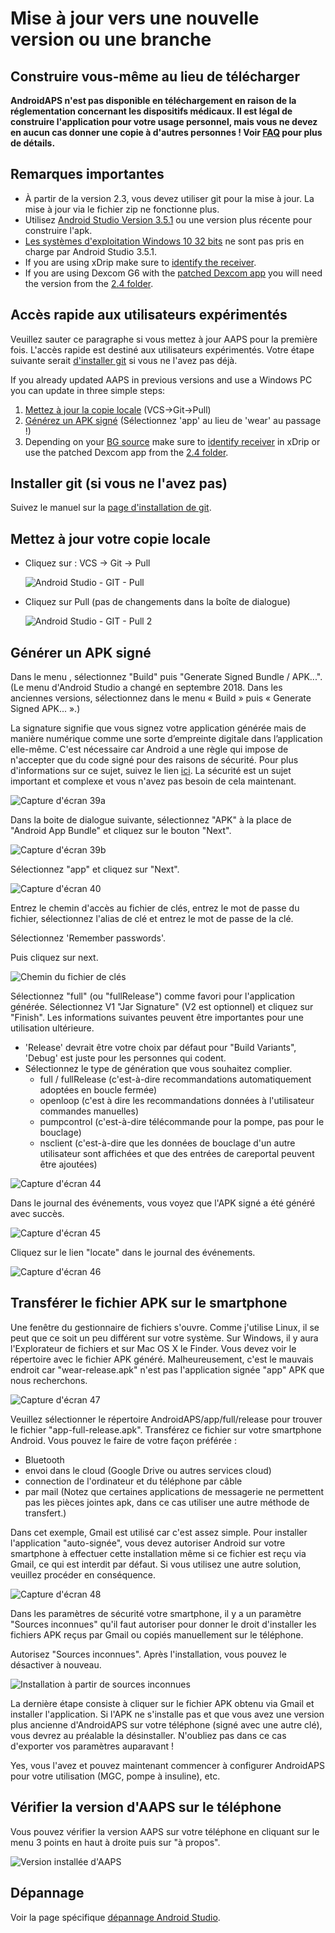 # Mise à jour vers une nouvelle version ou une branche

## Construire vous-même au lieu de télécharger

**AndroidAPS n'est pas disponible en téléchargement en raison de la réglementation concernant les dispositifs médicaux. Il est légal de construire l'application pour votre usage personnel, mais vous ne devez en aucun cas donner une copie à d'autres personnes ! Voir [FAQ](../Getting-Started/FAQ.md) pour plus de détails.**

## Remarques importantes

* À partir de la version 2.3, vous devez utiliser git pour la mise à jour. La mise à jour via le fichier zip ne fonctionne plus.
* Utilisez [Android Studio Version 3.5.1](https://developer.android.com/studio/) ou une version plus récente pour construire l'apk.
* [Les systèmes d'exploitation Windows 10 32 bits](../Installing-AndroidAPS/troubleshooting_androidstudio#unable-to-start-daemon-process) ne sont pas pris en charge par Android Studio 3.5.1.
* If you are using xDrip make sure to [identify the receiver](../Configuration/xdrip#identify-receiver).
* If you are using Dexcom G6 with the [patched Dexcom app](../Hardware/DexcomG6#if-using-g6-with-patched-dexcom-app) you will need the version from the [2.4 folder](https://github.com/dexcomapp/dexcomapp/tree/master/2.4).

## Accès rapide aux utilisateurs expérimentés

Veuillez sauter ce paragraphe si vous mettez à jour AAPS pour la première fois. L'accès rapide est destiné aux utilisateurs expérimentés. Votre étape suivante serait [d'installer git](../Installing-AndroidAPS/git-install.rst) si vous ne l'avez pas déjà.

If you already updated AAPS in previous versions and use a Windows PC you can update in three simple steps:

1. [Mettez à jour la copie locale](../Installing-AndroidAPS/Update-to-new-version#update-your-local-copy) (VCS->Git->Pull)
2. [Générez un APK signé](../Installing-AndroidAPS/Update-to-new-version#generate-signed-apk) (Sélectionnez 'app' au lieu de 'wear' au passage !)
3. Depending on your [BG source](../Configuration/BG-Source.rst) make sure to [identify receiver](../Configuration/xdrip#identify-receiver) in xDrip or use the patched Dexcom app from the [2.4 folder](https://github.com/dexcomapp/dexcomapp/tree/master/2.4).

## Installer git (si vous ne l'avez pas)

Suivez le manuel sur la [page d'installation de git](../Installing-AndroidAPS/git-install.rst).

## Mettez à jour votre copie locale

* Cliquez sur : VCS -> Git -> Pull
  
  ![Android Studio - GIT - Pull](../images/Update_Pull.png)

* Cliquez sur Pull (pas de changements dans la boîte de dialogue)
  
  ![Android Studio - GIT - Pull 2](../images/Update_Pull2.png)

## Générer un APK signé

<!--- Text is maintained in page building-apk.md ---> Dans le menu , sélectionnez "Build" puis "Generate Signed Bundle / APK...". (Le menu d'Android Studio a changé en septembre 2018. Dans les anciennes versions, sélectionnez dans le menu « Build » puis « Generate Signed APK... ».)

  
La signature signifie que vous signez votre application générée mais de manière numérique comme une sorte d’empreinte digitale dans l’application elle-même. C'est nécessaire car Android a une règle qui impose de n'accepter que du code signé pour des raisons de sécurité. Pour plus d'informations sur ce sujet, suivez le lien [ici](https://developer.android.com/studio/publish/app-signing.html#generate-key). La sécurité est un sujet important et complexe et vous n'avez pas besoin de cela maintenant.

![Capture d'écran 39a](../images/Installation_Screenshot_39a.PNG)

Dans la boite de dialogue suivante, sélectionnez "APK" à la place de "Android App Bundle" et cliquez sur le bouton "Next".

![Capture d'écran 39b](../images/Installation_Screenshot_39b.PNG)

Sélectionnez "app" et cliquez sur "Next".

![Capture d'écran 40](../images/Installation_Screenshot_40.png)

Entrez le chemin d'accès au fichier de clés, entrez le mot de passe du fichier, sélectionnez l'alias de clé et entrez le mot de passe de la clé.

Sélectionnez 'Remember passwords'.

Puis cliquez sur next.

![Chemin du fichier de clés](../images/KeystorePathUpdate.PNG)

Sélectionnez "full" (ou "fullRelease") comme favori pour l'application générée. Sélectionnez V1 "Jar Signature" (V2 est optionnel) et cliquez sur "Finish". Les informations suivantes peuvent être importantes pour une utilisation ultérieure.

* 'Release' devrait être votre choix par défaut pour "Build Variants", 'Debug' est juste pour les personnes qui codent.
* Sélectionnez le type de génération que vous souhaitez complier. 
  * full / fullRelease (c'est-à-dire recommandations automatiquement adoptées en boucle fermée)
  * openloop (c'est à dire les recommandations données à l'utilisateur commandes manuelles)
  * pumpcontrol (c'est-à-dire télécommande pour la pompe, pas pour le bouclage)
  * nsclient (c'est-à-dire que les données de bouclage d'un autre utilisateur sont affichées et que des entrées de careportal peuvent être ajoutées)

![Capture d'écran 44](../images/Installation_Screenshot_44.png)

Dans le journal des événements, vous voyez que l'APK signé a été généré avec succès.

![Capture d'écran 45](../images/Installation_Screenshot_45.png)

Cliquez sur le lien "locate" dans le journal des événements.

![Capture d'écran 46](../images/Installation_Screenshot_46.png)

## Transférer le fichier APK sur le smartphone

<!--- Text is maintained in page building-apk.md ---> Une fenêtre du gestionnaire de fichiers s'ouvre. Comme j'utilise Linux, il se peut que ce soit un peu différent sur votre système. Sur Windows, il y aura l'Explorateur de fichiers et sur Mac OS X le Finder. Vous devez voir le répertoire avec le fichier APK généré. Malheureusement, c'est le mauvais endroit car "wear-release.apk" n'est pas l'application signée "app" APK que nous recherchons.

![Capture d'écran 47](../images/Installation_Screenshot_47.png)

Veuillez sélectionner le répertoire AndroidAPS/app/full/release pour trouver le fichier "app-full-release.apk". Transférez ce fichier sur votre smartphone Android. Vous pouvez le faire de votre façon préférée :

* Bluetooth
* envoi dans le cloud (Google Drive ou autres services cloud)
* connection de l'ordinateur et du téléphone par câble 
* par mail (Notez que certaines applications de messagerie ne permettent pas les pièces jointes apk, dans ce cas utiliser une autre méthode de transfert.)

Dans cet exemple, Gmail est utilisé car c'est assez simple. Pour installer l'application "auto-signée", vous devez autoriser Android sur votre smartphone à effectuer cette installation même si ce fichier est reçu via Gmail, ce qui est interdit par défaut. Si vous utilisez une autre solution, veuillez procéder en conséquence.

![Capture d'écran 48](../images/Installation_Screenshot_48.png)

Dans les paramètres de sécurité votre smartphone, il y a un paramètre "Sources inconnues" qu'il faut autoriser pour donner le droit d'installer les fichiers APK reçus par Gmail ou copiés manuellement sur le téléphone.

Autorisez "Sources inconnues". Après l'installation, vous pouvez le désactiver à nouveau.

![Installation à partir de sources inconnues](../images/Installation_Screenshot_49-50.png)

La dernière étape consiste à cliquer sur le fichier APK obtenu via Gmail et installer l'application. Si l'APK ne s'installe pas et que vous avez une version plus ancienne d'AndroidAPS sur votre téléphone (signé avec une autre clé), vous devrez au préalable la désinstaller. N'oubliez pas dans ce cas d'exporter vos paramètres auparavant !

Yes, vous l'avez et pouvez maintenant commencer à configurer AndroidAPS pour votre utilisation (MGC, pompe à insuline), etc.

## Vérifier la version d'AAPS sur le téléphone

Vous pouvez vérifier la version AAPS sur votre téléphone en cliquant sur le menu 3 points en haut à droite puis sur "à propos".

![Version installée d'AAPS](../images/Update_VersionCheck.png)

## Dépannage

Voir la page spécifique [dépannage Android Studio](../Installing-AndroidAPS/troubleshooting_androidstudio.rst).